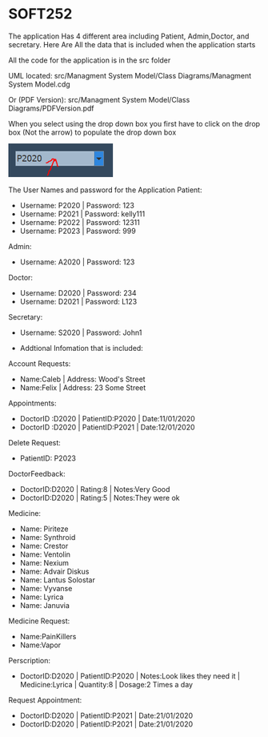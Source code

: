 # SOFT252

The application Has 4 different area including Patient, Admin,Doctor, and secretary. Here Are All the data that is included when the application starts

All the code for the application is in the src folder 

UML located: src/Managment System Model/Class Diagrams/Managment System Model.cdg

Or (PDF Version): src/Managment System Model/Class Diagrams/PDFVersion.pdf

When you select using the drop down box you first have to click on the drop box (Not the arrow) to populate the drop down box

![](Dropdown.PNG)

The User Names and password for the Application
Patient: 
* Username: P2020 | Password: 123
* Username: P2021 | Password: kelly111
* Username: P2022 | Password: 12311
* Username: P2023 | Password: 999

 Admin: 
* Username: A2020 | Password: 123

Doctor:
* Username: D2020 | Password: 234
* Username: D2021 | Password: L123

Secretary: 
* Username: S2020 | Password: John1

* Addtional Infomation that is included:

Account Requests:
* Name:Caleb | Address: Wood's Street
* Name:Felix | Address: 23 Some Street

Appointments:
* DoctorID :D2020 | PatientID:P2020 | Date:11/01/2020
* DoctorID :D2020 | PatientID:P2021 | Date:12/01/2020

Delete Request:
* PatientID: P2023

DoctorFeedback:
* DoctorID:D2020 | Rating:8 | Notes:Very Good
* DoctorID:D2020 | Rating:5 | Notes:They were ok

Medicine:
* Name: Piriteze
* Name: Synthroid
* Name: Crestor
* Name: Ventolin
* Name: Nexium
* Name: Advair Diskus
* Name: Lantus Solostar
* Name: Vyvanse
* Name: Lyrica
* Name: Januvia

Medicine Request:
* Name:PainKillers
* Name:Vapor

Perscription:
* DoctorID:D2020 | PatientID:P2020 | Notes:Look likes they need it | Medicine:Lyrica | Quantity:8 | Dosage:2 Times a day

Request Appointment:
* DoctorID:D2020 | PatientID:P2021 | Date:21/01/2020
* DoctorID:D2020 | PatientID:P2021 | Date:21/01/2020
